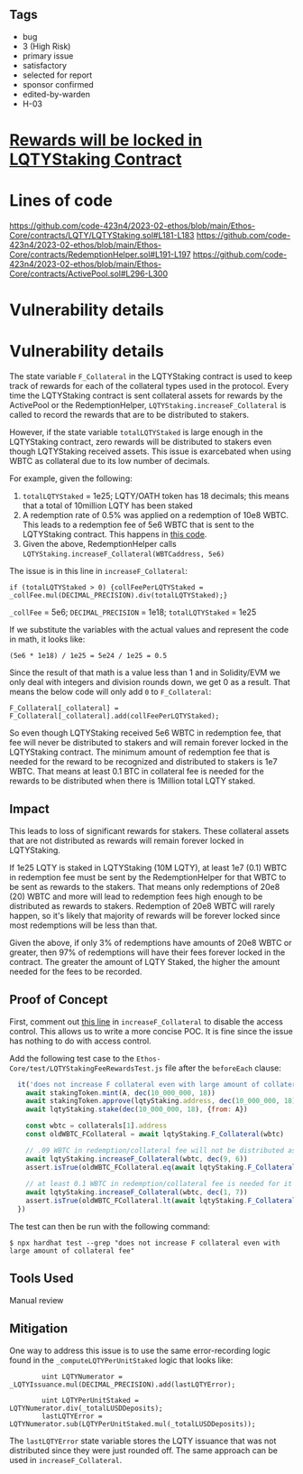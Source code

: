 ## Tags

- bug
- 3 (High Risk)
- primary issue
- satisfactory
- selected for report
- sponsor confirmed
- edited-by-warden
- H-03

# [Rewards will be locked in LQTYStaking Contract](https://github.com/code-423n4/2023-02-ethos-findings/issues/285) 

# Lines of code

https://github.com/code-423n4/2023-02-ethos/blob/main/Ethos-Core/contracts/LQTY/LQTYStaking.sol#L181-L183
https://github.com/code-423n4/2023-02-ethos/blob/main/Ethos-Core/contracts/RedemptionHelper.sol#L191-L197
https://github.com/code-423n4/2023-02-ethos/blob/main/Ethos-Core/contracts/ActivePool.sol#L296-L300


# Vulnerability details

# Vulnerability details
The state variable `F_Collateral` in the LQTYStaking contract is used to keep track of rewards for each of the collateral types used in the protocol. Every time the LQTYStaking contract is sent collateral assets for rewards by the ActivePool or the RedemptionHelper, `LQTYStaking.increaseF_Collateral` is called to record the rewards that are to be distributed to stakers. 

However, if the state variable `totalLQTYStaked` is large enough in the LQTYStaking contract, zero rewards will be distributed to stakers even though LQTYStaking received assets. This issue is exarcebated when using WBTC as collateral due to its low number of decimals. 

For example, given the following:
1. `totalLQTYStaked` = 1e25; LQTY/OATH token has 18 decimals; this means that a total of 10million LQTY has been staked
2. A redemption rate of 0.5% was applied on a redemption of 10e8 WBTC. This leads to a redemption fee of 5e6 WBTC that is sent to the LQTYStaking contract. This happens in [this code](https://github.com/code-423n4/2023-02-ethos/blob/main/Ethos-Core/contracts/RedemptionHelper.sol#L190-L197). 
3. Given the above, RedemptionHelper calls `LQTYStaking.increaseF_Collateral(WBTCaddress, 5e6)`

The issue is in this line in `increaseF_Collateral`:
```solidity
if (totalLQTYStaked > 0) {collFeePerLQTYStaked = _collFee.mul(DECIMAL_PRECISION).div(totalLQTYStaked);}
```

`_collFee` = 5e6; `DECIMAL_PRECISION` = 1e18; `totalLQTYStaked` = 1e25

If we substitute the variables with the actual values and represent the code in math, it looks like:
```
(5e6 * 1e18) / 1e25 = 5e24 / 1e25 = 0.5
```

Since the result of that math is a value less than 1 and in Solidity/EVM we only deal with integers and division rounds down, we get 0 as a result. That means the below code will only add `0` to `F_Collateral`:
```solidity
F_Collateral[_collateral] = F_Collateral[_collateral].add(collFeePerLQTYStaked);
```

So even though LQTYStaking received 5e6 WBTC in redemption fee, that fee will never be distributed to stakers and will remain forever locked in the LQTYStaking contract. The minimum amount of redemption fee that is needed for the reward to be recognized and distributed to stakers is 1e7 WBTC. That means at least 0.1 BTC in collateral fee is needed for the rewards to be distributed when there is 1Million total LQTY staked.


## Impact

This leads to loss of significant rewards for stakers. These collateral assets that are not distributed as rewards will remain forever locked in LQTYStaking.

If 1e25 LQTY is staked in LQTYStaking (10M LQTY), at least 1e7 (0.1) WBTC in redemption fee must be sent by the RedemptionHelper for that WBTC to be sent as rewards to the stakers. That means only redemptions of 20e8 (20) WBTC and more will lead to redemption fees high enough to be distributed as rewards to stakers. Redemption of 20e8 WBTC will rarely happen, so it's likely that majority of rewards will be forever locked since most redemptions will be less than that.

Given the above, if only 3% of redemptions have amounts of 20e8 WBTC or greater, then 97% of redemptions will have their fees forever locked in the contract. The greater the amount of LQTY Staked, the higher the amount needed for the fees to be recorded. 

## Proof of Concept

First, comment out [this line](https://github.com/code-423n4/2023-02-ethos/blob/main/Ethos-Core/contracts/LQTY/LQTYStaking.sol#L178) in `increaseF_Collateral` to disable the access control. This allows us to write a more concise POC. It is fine since the issue has nothing to do with access control.

Add the following test case to the `Ethos-Core/test/LQTYStakingFeeRewardsTest.js` file after the `beforeEach` clause:
```js
  it('does not increase F collateral even with large amount of collateral fee', async () => {
    await stakingToken.mint(A, dec(10_000_000, 18))
    await stakingToken.approve(lqtyStaking.address, dec(10_000_000, 18), {from: A})
    await lqtyStaking.stake(dec(10_000_000, 18), {from: A})

    const wbtc = collaterals[1].address
    const oldWBTC_FCollateral = await lqtyStaking.F_Collateral(wbtc)

    // .09 WBTC in redemption/collateral fee will not be distributed as reward to stakers
    await lqtyStaking.increaseF_Collateral(wbtc, dec(9, 6))
    assert.isTrue(oldWBTC_FCollateral.eq(await lqtyStaking.F_Collateral(wbtc)))
    
    // at least 0.1 WBTC in redemption/collateral fee is needed for it to be distributed as reward to stakers
    await lqtyStaking.increaseF_Collateral(wbtc, dec(1, 7))
    assert.isTrue(oldWBTC_FCollateral.lt(await lqtyStaking.F_Collateral(wbtc)))
  })
```

The test can then be run with the following command:
```
$ npx hardhat test --grep "does not increase F collateral even with large amount of collateral fee"
```

## Tools Used
Manual review

## Mitigation
One way to address this issue is to use the same error-recording logic found in the `_computeLQTYPerUnitStaked` logic that looks like:

```solidity
        uint LQTYNumerator = _LQTYIssuance.mul(DECIMAL_PRECISION).add(lastLQTYError);

        uint LQTYPerUnitStaked = LQTYNumerator.div(_totalLUSDDeposits);
        lastLQTYError = LQTYNumerator.sub(LQTYPerUnitStaked.mul(_totalLUSDDeposits));
```

The `lastLQTYError` state variable stores the LQTY issuance that was not distributed since they were just rounded off. The same approach can be used in `increaseF_Collateral`.